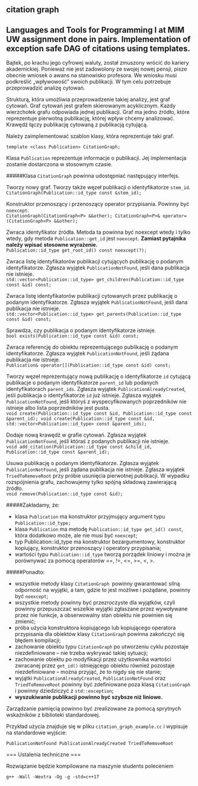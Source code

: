 citation graph
---
Languages and Tools for Programming I at MIM UW assignment done in pairs.
Implementation of exception safe DAG of citations using templates.
---
Bajtek, po krachu jego cyfrowej waluty, został zmuszony wrócić do kariery
akademickiej. Ponieważ nie jest zadowolony ze swojej nowej pensji, pisze obecnie
wniosek o awans na stanowisko profesora. We wniosku musi podkreślić „wpływowość”
swoich publikacji. W tym celu potrzebuje przeprowadzić analizę cytowań.

Strukturą, która umożliwia przeprowadzenie takiej analizy, jest graf cytowań.
Graf cytowań jest grafem skierowanym acyklicznym. Każdy wierzchołek grafu
odpowiada jednej publikacji. Graf ma jedno źródło, które reprezentuje pierwotną
publikację, której wpływ chcemy analizować. Krawędź łączy publikację cytowaną
z publikacją cytującą.

Należy zaimplementować szablon klasy, która reprezentuje taki graf.

`template <class Publication> CitationGraph;`

Klasa `Publication` reprezentuje informacje o publikacji. Jej implementacja
zostanie dostarczona w stosownym czasie.

#####Klasa `CitationGraph` powinna udostępniać następujący interfejs.

 Tworzy nowy graf. Tworzy także węzeł publikacji o identyfikatorze `stem_id`.  
`CitationGraph(Publication::id_type const &stem_id);`

Konstruktor przenoszący i przenoszący operator przypisania. Powinny być
 `noexcept`.  
``CitationGraph(CitationGraph<P> &&other);
CitationGraph<P>& operator=(CitationGraph<P> &&other);``

 Zwraca identyfikator źródła. Metoda ta powinna być noexcept wtedy i tylko
 wtedy, gdy metoda `Publication::get_id` jest `noexcept`. **Zamiast pytajnika należy**
 **wpisać stosowne wyrażenie.**  
``Publication::id_type get_root_id() const noexcept(?);``

 Zwraca listę identyfikatorów publikacji cytujących publikację o podanym
 identyfikatorze. Zgłasza wyjątek `PublicationNotFound`, jeśli dana publikacja
 nie istnieje.  
`std::vector<Publication::id_type> get_children(Publication::id_type const &id) const;`

 Zwraca listę identyfikatorów publikacji cytowanych przez publikację o podanym
 identyfikatorze. Zgłasza wyjątek `PublicationNotFound`, jeśli dana publikacja
 nie istnieje.  
`std::vector<Publication::id_type> get_parents(Publication::id_type const &id) const;`

 Sprawdza, czy publikacja o podanym identyfikatorze istnieje.  
`bool exists(Publication::id_type const &id) const;`

 Zwraca referencję do obiektu reprezentującego publikację o podanym
 identyfikatorze. Zgłasza wyjątek `PublicationNotFound`, jeśli żądana publikacja
 nie istnieje.  
`Publication& operator[](Publication::id_type const &id) const;`

 Tworzy węzeł reprezentujący nową publikację o identyfikatorze `id` cytującą
 publikacje o podanym identyfikatorze `parent_id` lub podanych identyfikatorach
 `parent_ids`. Zgłasza wyjątek `PublicationAlreadyCreated`, jeśli publikacja
 o identyfikatorze `id` już istnieje. Zgłasza wyjątek `PublicationNotFound`, jeśli
 któryś z wyspecyfikowanych poprzedników nie istnieje albo lista poprzedników jest pusta.  
``void create(Publication::id_type const &id, Publication::id_type const &parent_id);
void create(Publication::id_type const &id, std::vector<Publication::id_type> const &parent_ids);``

 Dodaje nową krawędź w grafie cytowań. Zgłasza wyjątek `PublicationNotFound`,
 jeśli któraś z podanych publikacji nie istnieje.  
`void add_citation(Publication::id_type const &child_id, Publication::id_type const &parent_id);`

 Usuwa publikację o podanym identyfikatorze. Zgłasza wyjątek
 `PublicationNotFound`, jeśli żądana publikacja nie istnieje. Zgłasza wyjątek
 `TriedToRemoveRoot` przy próbie usunięcia pierwotnej publikacji.
 W wypadku rozspójnienia grafu, zachowujemy tylko spójną składową zawierającą źródło.  
`void remove(Publication::id_type const &id);`

#####Zakładamy, że:
* klasa `Publication` ma konstruktor przyjmujący argument typu
  `Publication::id_type;`
* klasa `Publication` ma metodę `Publication::id_type get_id() const`, która
  dodatkowo może, ale nie musi być `noexcept`;
* typ Publication::id_type ma konstruktor bezargumentowy, konstruktor
  kopiujący, konstruktor przenoszący i operatory przypisania;
* wartości typu `Publication::id_type` tworzą porządek liniowy i można je
  porównywać za pomocą operatorów ==, !=, <=, >=, <, >.

#####Ponadto:
* wszystkie metody klasy `CitationGraph `powinny gwarantować silną odporność
  na wyjątki, a tam, gdzie to jest możliwe i pożądane, powinny być `noexcept`;
* wszystkie metody powinny być przezroczyste dla wyjątków, czyli powinny
  przepuszczać wszelkie wyjątki zgłaszane przez wywoływane przez nie funkcje,
  a obserwowalny stan obiektu nie powinien się zmienić;
* próba użycia konstruktora kopiującego lub kopiującego operatora przypisania
  dla obiektów klasy `CitationGraph` powinna zakończyć się błędem kompilacji;
* zachowanie obiektu typu `CitationGraph` po utworzeniu cyklu pozostaje
  niezdefiniowane – nie trzeba wykrywać takiej sytuacji;
* zachowanie obiektu po modyfikacji przez użytkownika wartości zwracanej przez
  `get_id()` istniejącego obiektu również pozostaje niezdefiniowane – można przyjąć,
  że to nigdy się nie stanie;
* wyjątki `PublicationAlreadyCreated`, `PublicationNotFound` oraz `TriedToRemoveRoot`
  powinny być zdefiniowane poza klasą `CitationGraph` i powinny dziedziczyć
  z `std::exception`;
* **wyszukiwanie publikacji powinno być szybsze niż liniowe.**

Zarządzanie pamięcią powinno być zrealizowane za pomocą sprytnych wskaźników
z biblioteki standardowej.

Przykład użycia znajduje się w pliku `citation_graph_example.cc` i wypisuje na
standardowe wyjście:

`PublicationNotFound
PublicationAlreadyCreated
TriedToRemoveRoot`

=== Ustalenia techniczne ===

Rozwiązanie będzie kompilowane na maszynie students poleceniem

`g++ -Wall -Wextra -Og -g -std=c++17`